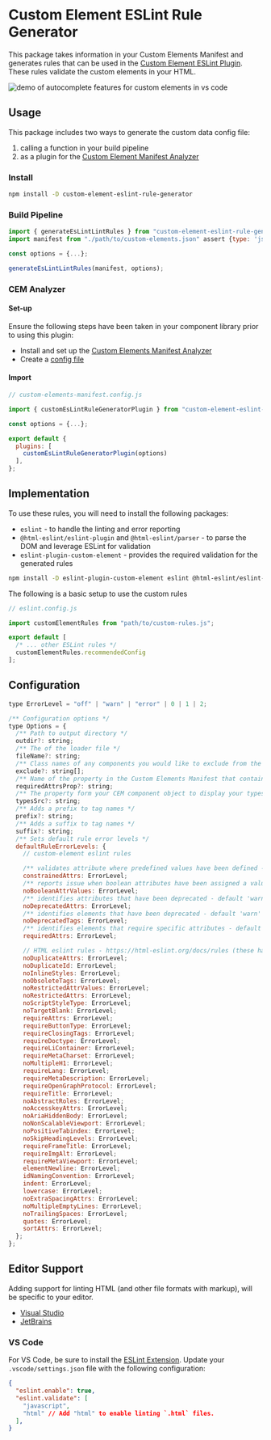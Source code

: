 # Custom Element ESLint Rule Generator

This package takes information in your Custom Elements Manifest and generates rules that can be used in the [Custom Element ESLint Plugin](https://www.npmjs.com/package/eslint-plugin-custom-element). These rules validate the custom elements in your HTML.

![demo of autocomplete features for custom elements in vs code](https://github.com/break-stuff/cem-tools/blob/main/demo/images/eslint/demo.gif?raw=true)

## Usage

This package includes two ways to generate the custom data config file: 
1. calling a function in your build pipeline 
2. as a plugin for the [Custom Element Manifest Analyzer](https://custom-elements-manifest.open-wc.org/)

### Install

```bash
npm install -D custom-element-eslint-rule-generator
```

### Build Pipeline

```js
import { generateEsLintLintRules } from "custom-element-eslint-rule-generator";
import manifest from "./path/to/custom-elements.json" assert {type: 'json'};

const options = {...};

generateEsLintLintRules(manifest, options);
```

### CEM Analyzer

#### Set-up

Ensure the following steps have been taken in your component library prior to using this plugin:

- Install and set up the [Custom Elements Manifest Analyzer](https://custom-elements-manifest.open-wc.org/analyzer/getting-started/)
- Create a [config file](https://custom-elements-manifest.open-wc.org/analyzer/config/#config-file)

#### Import

```js
// custom-elements-manifest.config.js

import { customEsLintRuleGeneratorPlugin } from "custom-element-eslint-rule-generator";

const options = {...};

export default {
  plugins: [
    customEsLintRuleGeneratorPlugin(options)
  ],
};
```

## Implementation

To use these rules, you will need to install the following packages:  

- `eslint` - to handle the linting and error reporting
- `@html-eslint/eslint-plugin` and `@html-eslint/parser` - to parse the DOM and leverage ESLint for validation
- `eslint-plugin-custom-element` - provides the required validation for the generated rules

```bash
npm install -D eslint-plugin-custom-element eslint @html-eslint/eslint-plugin @html-eslint/parser
```

The following is a basic setup to use the custom rules

```js
// eslint.config.js

import customElementRules from "path/to/custom-rules.js";

export default [
  /* ... other ESLint rules */
  customElementRules.recommendedConfig
];
```

## Configuration

```js
type ErrorLevel = "off" | "warn" | "error" | 0 | 1 | 2;

/** Configuration options */
type Options = {
  /** Path to output directory */
  outdir?: string;
  /** The of the loader file */
  fileName?: string;
  /** Class names of any components you would like to exclude from the custom data */
  exclude?: string[];
  /** Name of the property in the Custom Elements Manifest that contains the list of required attributes */
  requiredAttrsProp?: string;
  /** The property form your CEM component object to display your types */
  typesSrc?: string;
  /** Adds a prefix to tag names */
  prefix?: string;
  /** Adds a suffix to tag names */
  suffix?: string;
  /** Sets default rule error levels */
  defaultRuleErrorLevels: {
    // custom-element eslint rules

    /** validates attribute where predefined values have been defined - default 'error' */
    constrainedAttrs: ErrorLevel;
    /** reports issue when boolean attributes have been assigned a value - default 'error' */
    noBooleanAttrValues: ErrorLevel;
    /** identifies attributes that have been deprecated - default 'warn' */
    noDeprecatedAttrs: ErrorLevel;
    /** identifies elements that have been deprecated - default 'warn' */
    noDeprecatedTags: ErrorLevel;
    /** identifies elements that require specific attributes - default 'error' */
    requiredAttrs: ErrorLevel;

    // HTML eslint rules - https://html-eslint.org/docs/rules (these have all been disabled by default)
    noDuplicateAttrs: ErrorLevel;
    noDuplicateId: ErrorLevel;
    noInlineStyles: ErrorLevel;
    noObsoleteTags: ErrorLevel;
    noRestrictedAttrValues: ErrorLevel;
    noRestrictedAttrs: ErrorLevel;
    noScriptStyleType: ErrorLevel;
    noTargetBlank: ErrorLevel;
    requireAttrs: ErrorLevel;
    requireButtonType: ErrorLevel;
    requireClosingTags: ErrorLevel;
    requireDoctype: ErrorLevel;
    requireLiContainer: ErrorLevel;
    requireMetaCharset: ErrorLevel;
    noMultipleH1: ErrorLevel;
    requireLang: ErrorLevel;
    requireMetaDescription: ErrorLevel;
    requireOpenGraphProtocol: ErrorLevel;
    requireTitle: ErrorLevel;
    noAbstractRoles: ErrorLevel;
    noAccesskeyAttrs: ErrorLevel;
    noAriaHiddenBody: ErrorLevel;
    noNonScalableViewport: ErrorLevel;
    noPositiveTabindex: ErrorLevel;
    noSkipHeadingLevels: ErrorLevel;
    requireFrameTitle: ErrorLevel;
    requireImgAlt: ErrorLevel;
    requireMetaViewport: ErrorLevel;
    elementNewline: ErrorLevel;
    idNamingConvention: ErrorLevel;
    indent: ErrorLevel;
    lowercase: ErrorLevel;
    noExtraSpacingAttrs: ErrorLevel;
    noMultipleEmptyLines: ErrorLevel;
    noTrailingSpaces: ErrorLevel;
    quotes: ErrorLevel;
    sortAttrs: ErrorLevel;
  };
};
```

## Editor Support

Adding support for linting HTML (and other file formats with markup), will be specific to your editor.

- [Visual Studio](https://learn.microsoft.com/en-us/visualstudio/javascript/linting-javascript)
- [JetBrains](https://www.jetbrains.com/help/idea/eslint.html)

### VS Code

For VS Code, be sure to install the [ESLint Extension](https://marketplace.visualstudio.com/items?itemName=dbaeumer.vscode-eslint). Update your `.vscode/settings.json` file with the following configuration:

```json
{
  "eslint.enable": true,
  "eslint.validate": [
    "javascript",
    "html" // Add "html" to enable linting `.html` files.
  ],
}
```